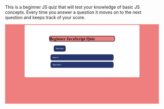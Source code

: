 This is a beginner JS quiz that will test your knowledge of basic JS concepts. Every time you answer a question it moves on to the next question and keeps track of your score.

<img src = js-quiz-pic.jpeg>